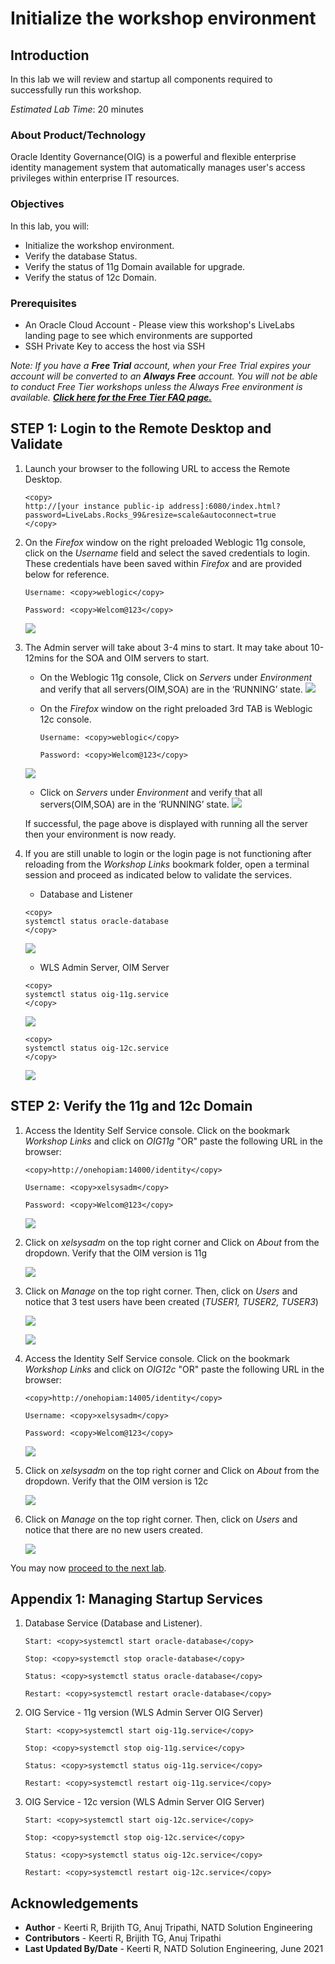 # Initialize the workshop environment

## Introduction

In this lab we will review and startup all components required to successfully run this workshop.

*Estimated Lab Time*: 20 minutes

### About Product/Technology
Oracle Identity Governance(OIG) is a powerful and flexible enterprise identity management system that automatically manages user's access privileges within enterprise IT resources.

### Objectives

In this lab, you will:
* Initialize the workshop environment.
* Verify the database Status.
* Verify the status of 11g Domain available for upgrade.
* Verify the status of 12c Domain.

### Prerequisites

* An Oracle Cloud Account - Please view this workshop's LiveLabs landing page to see which environments are supported
* SSH Private Key to access the host via SSH

*Note: If you have a **Free Trial** account, when your Free Trial expires your account will be converted to an **Always Free** account. You will not be able to conduct Free Tier workshops unless the Always Free environment is available. **[Click here for the Free Tier FAQ page.](https://www.oracle.com/cloud/free/faq.html)***


## **STEP 1:** Login to the Remote Desktop and Validate

1. Launch your browser to the following URL to access the Remote Desktop.

    ```
    <copy>
    http://[your instance public-ip address]:6080/index.html?password=LiveLabs.Rocks_99&resize=scale&autoconnect=true
    </copy>
    ```
2. On the *Firefox* window on the right preloaded Weblogic 11g console, click on the *Username* field and select the saved credentials to login. These credentials have been saved within *Firefox* and are provided below for reference.
    
    ```
    Username: <copy>weblogic</copy>
    ```

    ```
    Password: <copy>Welcom@123</copy>
    ```
   
    ![](images/oig-vnc.png " ")

3. The Admin server will take about 3-4 mins to start. It may take about 10-12mins for the SOA and OIM servers to start.
    - On the Weblogic 11g console, Click on *Servers* under *Environment* and verify that all servers(OIM,SOA) are in the ‘RUNNING’ state.
    ![](images/oig-vnc2.png " ")
    - On the *Firefox* window on the right preloaded 3rd TAB is Weblogic 12c console.
        
        ```
        Username: <copy>weblogic</copy>
        ```
        ```
        Password: <copy>Welcom@123</copy>
        ```
    ![](images/oig-vnc3.png " ")
    - Click on *Servers* under *Environment* and verify that all servers(OIM,SOA) are in the ‘RUNNING’ state.
    ![](images/oig-vnc4.png " ")

    If successful, the page above is displayed with running all the server then your environment is now ready.

4. If you are still unable to login or the login page is not functioning after reloading from the *Workshop Links* bookmark folder, open a terminal session and proceed as indicated below to validate the services.

    - Database and Listener
    ```
    <copy>
    systemctl status oracle-database
    </copy>
    ```
    ![](images/1-database.png " ")

    - WLS Admin Server, OIM Server
    ```
    <copy>
    systemctl status oig-11g.service
    </copy>
    ```

    ![](images/oig-11gservice.png " ")

    ```
    <copy>
    systemctl status oig-12c.service
    </copy>
    ```
    ![](images/oig-12cservice.png " ")

<!-- ## **STEP 2:** Verify that the Database is up and running

1. Verify that the Database has started

    ```
    <copy>systemctl status oracle-database.service</copy>
    ```

    ![](images/1-database.png " ") -->

## **STEP 2:** Verify the 11g and 12c Domain
<!-- 
1. Launch a terminal instance and Run the *startDomain11g.sh* script. The Admin server will take about 3-4 mins to start. It may take about 10mins for the SOA and OIM servers to start.

    ```
    <copy>cd /u01/scripts</copy>
    ```
    ```
    <copy>./startDomain11g.sh</copy>
    ```

2. Open a browser window to access the Weblogic console. Click on the bookmark *Workshop Links* and click on *WLS11g* from the dropdown "OR" paste the following URL in the browser:

    ```
    <copy>http://onehopiam:7001/console</copy>
    ```

    Verify the version as 11g and login to the instance.

    ```
    Username: <copy>weblogic</copy>
    ```

    ```
    Password: <copy>Welcom@123</copy>
    ```

    ![](images/2-weblogic-console.png)-->

<!-- 1. On the Weblogic console, Click on *Servers* under *Environment* and verify that all servers(OIM,SOA) are in the ‘RUNNING’ state.

    ![](images/3-weblogic-servers.png)

    ![](images/4-weblogic-servers.png) -->


1. Access the Identity Self Service console. Click on the bookmark *Workshop Links* and click on *OIG11g* "OR" paste the following URL in the browser:

    ```
    <copy>http://onehopiam:14000/identity</copy>
    ```
    ```
    Username: <copy>xelsysadm</copy>
    ```
    ```
    Password: <copy>Welcom@123</copy>
    ```

    ![](images/5-identity-console.png)

2. Click on *xelsysadm* on the top right corner and Click on *About* from the dropdown. Verify that the OIM version is 11g

    ![](images/6-identity-console.png)

3. Click on *Manage* on the top right corner. Then, click on *Users* and notice that 3 test users have been created (*TUSER1, TUSER2, TUSER3*)

    ![](images/7-users.png)

    ![](images/8-users.png)

<!-- ## **STEP 4:** Start and Verify the 12c Domain -->
<!-- 
1. Run the *startDomain12c.sh* script. The Admin server will take about 3-4 mins to start. It may take about 10mins for the SOA and OIM servers to start.

    ```
    <copy>./startDomain12c.sh</copy>
    ```

2. Open a browser window to access the Weblogic console. Click on the bookmark *Workshop Links* and click on *WLS12c* "OR" paste the following URL in the browser:

    ```
    <copy>http://onehopiam:7005/console</copy>
    ```

    Verify the version as 12c and login to the instance.

    ```
    Username: <copy>weblogic</copy>
    ```
    ```
    Password: <copy>Welcom@123</copy>
    ```

    ![](images/9-weblogic12c.png)

3. On the Weblogic console, Click on *Servers* under *Environment* and verify that all servers(OIM,SOA) are in the ‘RUNNING’ state.

    ![](images/10-weblogic12c.png) -->

4. Access the Identity Self Service console. Click on the bookmark *Workshop Links* and click on *OIG12c* "OR" paste the following URL in the browser:

    ```
    <copy>http://onehopiam:14005/identity</copy>
    ```

    ```
    Username: <copy>xelsysadm</copy>
    ```

    ```
    Password: <copy>Welcom@123</copy>
    ```

    ![](images/11-oim12c.png)

5. Click on *xelsysadm* on the top right corner and Click on *About* from the dropdown. Verify that the OIM version is 12c

    ![](images/12-oim12c.png)

6. Click on *Manage* on the top right corner. Then, click on *Users* and notice that there are no new users created.

    ![](images/13-oim12c.png)

You may now [proceed to the next lab](#next).


## Appendix 1: Managing Startup Services

1. Database Service (Database and Listener).

    ```
    Start: <copy>systemctl start oracle-database</copy>
    ```
    ```
    Stop: <copy>systemctl stop oracle-database</copy>
    ```
    ```
    Status: <copy>systemctl status oracle-database</copy>
    ```
    ```
    Restart: <copy>systemctl restart oracle-database</copy>
    ```
2. OIG Service - 11g version (WLS Admin Server OIG Server)

    ```
    Start: <copy>systemctl start oig-11g.service</copy>
    ```
    ```
    Stop: <copy>systemctl stop oig-11g.service</copy>
    ```
    ```
    Status: <copy>systemctl status oig-11g.service</copy>
    ```
    ```
    Restart: <copy>systemctl restart oig-11g.service</copy>
    ```
3. OIG Service - 12c version (WLS Admin Server OIG Server)

    ```
    Start: <copy>systemctl start oig-12c.service</copy>
    ```
    ```
    Stop: <copy>systemctl stop oig-12c.service</copy>
    ```
    ```
    Status: <copy>systemctl status oig-12c.service</copy>
    ```
    ```
    Restart: <copy>systemctl restart oig-12c.service</copy>
    ```

## Acknowledgements
* **Author** - Keerti R, Brijith TG, Anuj Tripathi, NATD Solution Engineering
* **Contributors** -  Keerti R, Brijith TG, Anuj Tripathi
* **Last Updated By/Date** - Keerti R, NATD Solution Engineering, June 2021
